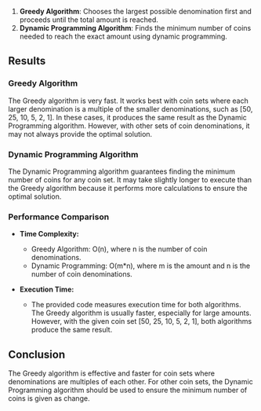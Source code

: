 1. **Greedy Algorithm**: Chooses the largest possible denomination first and proceeds until the total amount is reached.
2. **Dynamic Programming Algorithm**: Finds the minimum number of coins needed to reach the exact amount using dynamic programming.

## Results

### Greedy Algorithm
The Greedy algorithm is very fast. It works best with coin sets where each larger denomination is a multiple of the smaller denominations, such as [50, 25, 10, 5, 2, 1]. In these cases, it produces the same result as the Dynamic Programming algorithm. However, with other sets of coin denominations, it may not always provide the optimal solution.

### Dynamic Programming Algorithm
The Dynamic Programming algorithm guarantees finding the minimum number of coins for any coin set. It may take slightly longer to execute than the Greedy algorithm because it performs more calculations to ensure the optimal solution.

### Performance Comparison

- **Time Complexity:**
    - Greedy Algorithm: O(n), where n is the number of coin denominations.
    - Dynamic Programming: O(m*n), where m is the amount and n is the number of coin denominations.

- **Execution Time:**
    - The provided code measures execution time for both algorithms. The Greedy algorithm is usually faster, especially for large amounts. However, with the given coin set [50, 25, 10, 5, 2, 1], both algorithms produce the same result.

## Conclusion
The Greedy algorithm is effective and faster for coin sets where denominations are multiples of each other. For other coin sets, the Dynamic Programming algorithm should be used to ensure the minimum number of coins is given as change.